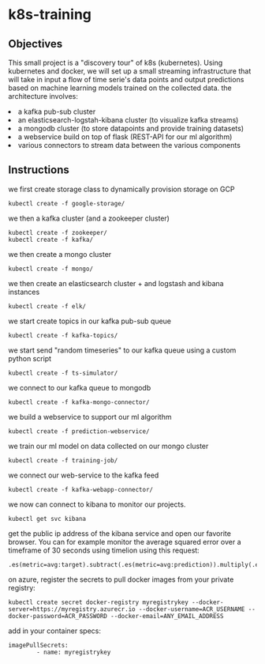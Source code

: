 # k8s-training

## Objectives
This small project is a "discovery tour" of k8s (kubernetes).
Using kubernetes and docker, we will set up a small streaming infrastructure that will take in input a flow of time serie's data points and output predictions based on machine learning models trained on the collected data.
the architecture involves:
<li> a kafka pub-sub cluster </li>
<li> an elasticsearch-logstah-kibana cluster (to visualize kafka streams) </li>
<li> a mongodb cluster (to store datapoints and provide training datasets) </li>
<li> a webservice build on top of flask (REST-API for our ml algorithm)</li>
<li> various connectors to stream data between the various components </li>

## Instructions

we first create storage class to dynamically provision storage on GCP 
```shell
kubectl create -f google-storage/
```
we then a kafka cluster (and a zookeeper cluster)
```shell
kubectl create -f zookeeper/
kubectl create -f kafka/
```
we then create a mongo cluster
```shell
kubectl create -f mongo/
```

we then create an elasticsearch cluster + and logstash and kibana instances
```shell
kubectl create -f elk/
```

we start create topics in our kafka pub-sub queue
```shell
kubectl create -f kafka-topics/
```

we start send "random timeseries" to our kafka queue using a custom python script
```shell
kubectl create -f ts-simulator/
```

we connect to our kafka queue to mongodb 
```shell
kubectl create -f kafka-mongo-connector/
```

we build a webservice to support our ml algorithm
```shell
kubectl create -f prediction-webservice/
```

we train our ml model on data collected on our mongo cluster
```shell
kubectl create -f training-job/
```
we connect our web-service to the kafka feed
```shell
kubectl create -f kafka-webapp-connector/
```

we now can connect to kibana to monitor our projects.
```shell
kubectl get svc kibana
```
get the public ip address of the kibana service and open our favorite browser.
You can for example monitor the average squared error over a timeframe of 30 seconds using timelion using this request:
```
.es(metric=avg:target).subtract(.es(metric=avg:prediction)).multiply(.es(metric=avg:target).subtract(.es(metric=avg:prediction))).movingaverage(30)
```

on azure, register the secrets to pull docker images from your private registry:
```shell
kubectl create secret docker-registry myregistrykey --docker-server=https://myregistry.azurecr.io --docker-username=ACR_USERNAME --docker-password=ACR_PASSWORD --docker-email=ANY_EMAIL_ADDRESS
```

add in your container specs:
```shell
imagePullSecrets:
        - name: myregistrykey
```
